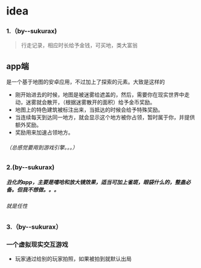 # idea

### 1.（by--sukurax)
> 行走记录，相应时长给予金钱，可买地，类大富翁

## app端
是一个基于地图的安卓应用，不过加上了探索的元素。大致是这样的
 - 刚开始进去的时候，地图是被迷雾给遮盖的，然后，需要你在现实世界中走动，迷雾就会散开，（根据迷雾散开的面积）给予金币奖励。
 - 地图上的特色建筑被标注出来，当抵达的时候会给予特殊奖励。
 - 当连续每天到达同一地方，就会显示这个地方被你占领，暂时属于你，并提供额外奖励。
 - 奖励用来加速占领地方。

###### （总感觉要用到游戏引擎。。。）


### 2.(by--sukurax)
##### 丑化的app，主要是嘻哈和放大镜效果，适当可加上雀斑，眼袋什么的，整蛊必备。但我不想做。。。
###### 就是任性

### 3.（by--sukurax）

### 一个虚拟现实交互游戏
 - 玩家通过给别的玩家拍照，如果被拍到就默认出局

